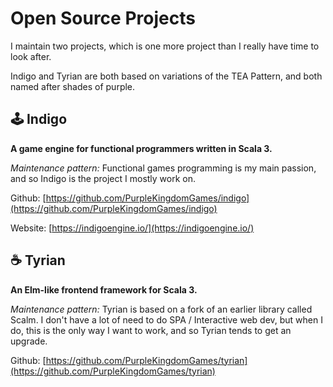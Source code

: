 # Open Source Projects

I maintain two projects, which is one more project than I really have time to look after.

Indigo and Tyrian are both based on variations of the TEA Pattern, and both named after shades of purple.

## 🕹️ Indigo

**A game engine for functional programmers written in Scala 3.**

_Maintenance pattern:_ Functional games programming is my main passion, and so Indigo is the project I mostly work on.

Github: [https://github.com/PurpleKingdomGames/indigo](https://github.com/PurpleKingdomGames/indigo)

Website: [https://indigoengine.io/](https://indigoengine.io/)

## ☕ Tyrian

**An Elm-like frontend framework for Scala 3.**

_Maintenance pattern:_ Tyrian is based on a fork of an earlier library called Scalm. I don't have a lot of need to do SPA / Interactive web dev, but when I do, this is the only way I want to work, and so Tyrian tends to get an upgrade.

Github: [https://github.com/PurpleKingdomGames/tyrian](https://github.com/PurpleKingdomGames/tyrian)
